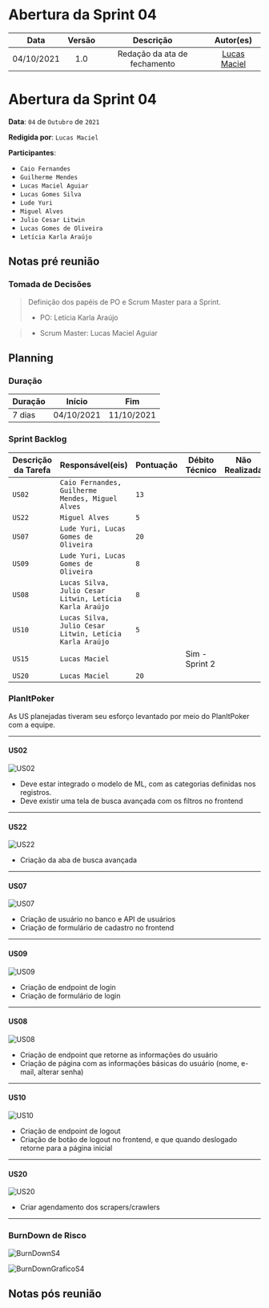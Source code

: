 # Abertura da Sprint 04

|    Data    | Versão |         Descrição         |           Autor(es)           |
| :--------: | :----: | :-----------------------: | :---------------------------: |
| 04/10/2021 |  1.0   | Redação da ata de fechamento | [Lucas Maciel](https://github.com/Ridersk) |

# Abertura da Sprint 04

**Data**: ```04``` de ```Outubro``` de ```2021```

**Redigida por**: ```Lucas Maciel```

**Participantes**: 
* ```Caio Fernandes```
* ```Guilherme Mendes```
* ```Lucas Maciel Aguiar```
* ```Lucas Gomes Silva```
* ```Lude Yuri ```
* ```Miguel Alves```
* ```Julio Cesar Litwin```
* ```Lucas Gomes de Oliveira```
* ```Letícia Karla Araújo```

## Notas pré reunião

### Tomada de Decisões

> Definição dos papéis de PO e Scrum Master para a Sprint.
>* PO: Letícia Karla Araújo

>* Scrum Master: Lucas Maciel Aguiar

> 

## Planning



### Duração

| Duração |   Início   |     Fim    |
| ------- | ---------- | ---------- |
| 7 dias  | 04/10/2021 | 11/10/2021 |

### Sprint Backlog

| Descrição da Tarefa | Responsável(eis) | Pontuação | Débito Técnico | Não Realizada |
| ------------------- | ---------------- | --------- | -------------- |---|
| ```US02``` | ```Caio Fernandes, Guilherme Mendes, Miguel Alves``` | ```13``` |  |  |
| ```US22``` | ```Miguel Alves``` | ```5``` |  |  |
| ```US07``` | ```Lude Yuri, Lucas Gomes de Oliveira``` | ```20``` |  |  |
| ```US09``` | ```Lude Yuri, Lucas Gomes de Oliveira``` | ```8``` |  |  |
| ```US08``` | ```Lucas Silva, Julio Cesar Litwin, Letícia Karla Araújo``` | ```8``` |  |  |
| ```US10``` | ```Lucas Silva, Julio Cesar Litwin, Letícia Karla Araújo``` | ```5``` |  |  |
| ```US15``` | ```Lucas Maciel``` | | Sim - Sprint 2 |
| ```US20``` | ```Lucas Maciel``` | ```20``` | |

### PlanItPoker

As US planejadas tiveram seu esforço levantado por meio do PlanItPoker com a equipe.

------
#### US02

![US02](https://i.imgur.com/da3pHoB.png)

* Deve estar integrado o modelo de ML, com as categorias definidas nos registros.
* Deve existir uma tela de busca avançada com os filtros no frontend


------
#### US22

![US22](https://i.imgur.com/2y9WJF2.png)

* Criação da aba de busca avançada

------
#### US07

![US07](https://i.imgur.com/Uj043wd.png)

* Criação de usuário no banco e API de usuários
* Criação de formulário de cadastro no frontend

------
#### US09

![US09](https://i.imgur.com/bWsCTzH.png)

* Criação de endpoint de login
* Criação de formulário de login

------
#### US08

![US08](https://i.imgur.com/yq3zZQU.png)

* Criação de endpoint que retorne as informações do usuário
* Criação de página com as informações básicas do usuário (nome, e-mail, alterar senha)

------
#### US10

![US10](https://i.imgur.com/iVPJvnL.png)

* Criação de endpoint de logout
* Criação de botão de logout no frontend, e que quando deslogado retorne para a página inicial

------
#### US20

![US20](https://i.imgur.com/njFNWZt.png)

* Criar agendamento dos scrapers/crawlers

------

### BurnDown de Risco

![BurnDownS4](https://i.imgur.com/T1cVBdi.png)

![BurnDownGraficoS4](https://i.imgur.com/gCJ9fJC.png)


## Notas pós reunião
